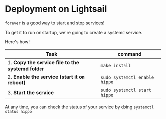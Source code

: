 
# Deployment on Lightsail

`forever` is a good way to start and stop services!

To get it to run on startup, we're going to create a systemd service.

Here's how!

| Task | command
|--|--
|1. **Copy the service file to the systemd folder** | `make install`
|2. **Enable the service (start it on reboot)**  | `sudo systemctl enable hippo`
|3. **Start the service** | `sudo systemctl start hippo`

At any time, you can check the status of your service by doing `systemctl status hippo`